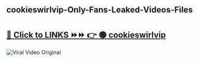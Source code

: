 
 ## cookieswirlvip-Only-Fans-Leaked-Videos-Files

# <h2><a href="https://mediaupload.pro?cookieswirlvip">🔗 Click to LINKS ⏩⏩ 👉 🟢 cookieswirlvip </a></h2>

<a href="https://mediaupload.pro?cookieswirlvip" rel="nofollow" data-target="animated-image.originalLink"><img src="https://i.ibb.co.com/xMMVF88/686577567.gif" alt="Viral Video Original" style="max-width: 100%; display: inline-block;" data-target="animated-image.originalImage"></a>